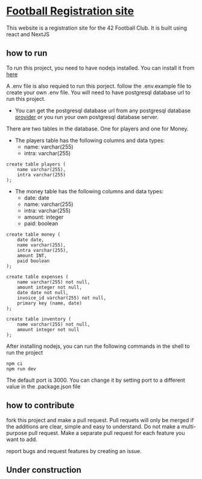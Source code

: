 # [Football Registration site](https://42football.replit.com)

This website is a registration site for the 42 Football Club. It is built using react and NextJS

## how to run

To run this project, you need to have nodejs installed. You can install it from [here](https://nodejs.org/en/)

A .env file is also requied to run this porject. follow the .env.example file to create your own .env file. You will need to have postgresql database url to run this project.

- You can get the postgresql database url from any postgresql database [provider](neon.com) or you run your own postgresql database server.

There are two tables in the database. One for players and one for Money.

- The players table has the following columns and data types:
	- name: varchar(255)
	- intra: varchar(255)

```
create table players (
	name varchar(255),
	intra varchar(255)
);
```

- The money table has the following columns and data types:
	- date: date
	- name: varchar(255)
	- intra: varchar(255)
	- amount: integer
	- paid: boolean

```
create table money (
	date date,
	name varchar(255),
	intra varchar(255),
	amount INT,
	paid boolean
);
```

```
create table expenses (
	name varchar(255) not null,
	amount integer not null,
	date date not null,
	invoice_id varchar(255) not null,
	primary key (name, date)
);

create table inventory (
	name varchar(255) not null,
	amount integer not null
);
```

After installing nodejs, you can run the following commands in the shell to run the project

```
npm ci
npm run dev
```

The default port is 3000. You can change it by setting port to a different value in the .package.json file

## how to contribute

fork this project and make a pull request. Pull requets will only be merged if the additions are clear, simple and easy to understand. Do not make a multi-purpose pull request. Make a separate pull request for each feature you want to add.

report bugs and request features by creating an issue.

## Under construction

<!-- Welcome to the NextJS base template bootstrapped using the `create-next-app`. This template supports TypeScript, but you can use normal JavaScript as well.

## Getting Started

Hit the run button to start the development server.

You can start editing the page by modifying `pages/index.tsx`. The page auto-updates as you edit the file.

[API routes](https://nextjs.org/docs/api-routes/introduction) can be accessed on `/api/hello`. This endpoint can be edited in `pages/api/hello.ts`.

The `pages/api` directory is mapped to `/api/*`. Files in this directory are treated as [API routes](https://nextjs.org/docs/api-routes/introduction) instead of React pages.

## Learn More

To learn more about Next.js, take a look at the following resources:

- [Next.js Documentation](https://nextjs.org/docs) - learn about Next.js features and API.
- [Learn Next.js](https://nextjs.org/learn) - an interactive Next.js tutorial.

## Productionizing your Next App

To make your next App run smoothly in production make sure to deploy your project with [Repl Deployments](https://docs.replit.com/hosting/deployments/about-deployments)!

You can also produce a production build by running `npm run build` and [changing the run command](https://docs.replit.com/programming-ide/configuring-repl#run) to `npm run start`. -->
